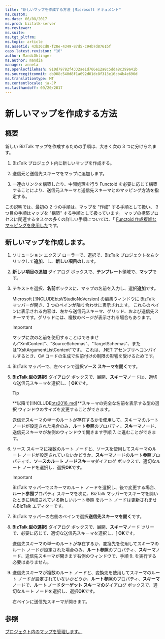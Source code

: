```yaml
---
title: "新しいマップを作成する方法 |Microsoft ドキュメント"
ms.custom: 
ms.date: 06/08/2017
ms.prod: biztalk-server
ms.reviewer: 
ms.suite: 
ms.tgt_pltfrm: 
ms.topic: article
ms.assetid: 43b36cd8-f28e-4349-87d5-c94b7d8761bf
caps.latest.revision: "10"
author: MandiOhlinger
ms.author: mandia
manager: anneta
ms.openlocfilehash: 910d79782f4332ae1d706e12a8c5dda8c399a41b
ms.sourcegitcommit: cb908c540d8f1a692d01dc8f313e16cb4b4e696d
ms.translationtype: MT
ms.contentlocale: ja-JP
ms.lasthandoff: 09/20/2017
---
```

# <a name="how-to-create-new-maps"></a>新しいマップを作成する方法

## <a name="overview"></a>概要
新しい BizTalk マップを作成するための手順は、大きく次の 3 つに分けられます。  
  
1.  BizTalk プロジェクト内に新しいマップを作成する。  
  
2.  送信元と送信先スキーマをマップに追加します。  
  
3.  一連のリンクを構築したり、中間処理を行う Functoid を必要に応じて構築することにより、送信元スキーマと送信先スキーマとのマッピング方法を指定する。  
  
 この説明では、最初の 2 つの手順は、マップを "作成" する手順として扱い、 3 つ目の手順はマップを "構築" する手順として扱っています。 マップの構築プロセスに関連するタスクの多くの詳しい手順については、「 [Functoid 作成複雑なマッピングを使用した](../core/using-functoids-to-create-more-complex-mappings.md)です。  
  
## <a name="create-a-new-map"></a>新しいマップを作成します。 
  
1.  ソリューション エクスプ ローラーで、選択で、BizTalk プロジェクトを右クリックして**追加**、し、**新しい項目の**します。  
  
2.  **新しい項目の追加** ダイアログ ボックスで、**テンプレート**領域で、**マップ**です。  
  
3.  テキストを選択、**名前**ボックスに、マップの名前を入力し、選択**追加**です。  
  
     Microsoft [!INCLUDE[btsVStudioNoVersion](../includes/btsvstudionoversion-md.md)] の編集ウィンドウに BizTalk マッパーが開き、3 つのペインが隣り合わせに表示されます。 これらのペインに表示される内容は、左から送信元スキーマ、グリッド、および送信先スキーマです。グリッドには、複数のページが表示される場合もあります。  
  
    > [!IMPORTANT]
    >  マップに次の名前を使用することはできません:"XmlContent"、"SourceSchemas"、"TargetSchemas"、または"XsltArgumentListContent"です。 これは、.NET アセンブリへコンパイルするとき、C# コードの生成で名前付けの制限の影響を受けるためです。  
  
4.  BizTalk マッパーで、左ペインで選択**ソース スキーマを開く**です。  
  
5.  **BizTalk 型の選択**] ダイアログ ボックスで、展開、**スキーマ**ノードは、適切な送信元スキーマを選択し、[ **OK**です。  

    > [!TIP] 
    > **以降で[!INCLUDE[bts2016_md](../includes/bts2016-md.md)]**スキーマの完全な名前を表示する型の選択 ウィンドウのサイズを変更することができます。
  
     送信元スキーマの単一のルートが存在するかを使用して、スキーマのルート ノードが設定された場合のみ、**ルート参照**のプロパティ、**スキーマ**ノード、送信元スキーマが左側のウィンドウで開きます手順 7. に進むことができます。  
  
6.  ソース スキーマに複数のルート ノードと、ソースを使用してスキーマのルート ノードが設定されていないかどうか、**スキーマ**ノードの**ルート参照**プロパティで、**ソースのルート ノードスキーマ**ダイアログ ボックスで、適切なルート ノードを選択し、選択**OK**です。  
  
    > [!IMPORTANT]
    >  BizTalk マッパーでスキーマのルート ノードを選択し、後で変更する場合、**ルート参照**プロパティ スキーマを次に、BizTalk マッパーでスキーマを開いたときに構成されている新しいルート参照 をルート ノードは更新されませんBizTalk エディターです。  
  
7.  BizTalk マッパーの右側のペインで選択**送信先スキーマを開く**です。  
  
8.  **BizTalk 型の選択**] ダイアログ ボックスで、展開、**スキーマ**ノード ツリーで、必要に応じて、適切な送信先スキーマを選択し、[ **OK**です。  
  
     送信先スキーマの単一のルートが存在するか、変換先を使用してスキーマのルート ノードが設定された場合のみ、**ルート参照**のプロパティ、**スキーマ**ノード、送信先スキーマが開きます右側のウィンドウで、手順 9. を実行する必要はありません。  
  
9. 送信先スキーマが複数のルート ノードと、変換先を使用してスキーマのルート ノードが設定されていないかどうか、**ルート参照**のプロパティ、**スキーマ**ノードで、**ルート ノードターゲット スキーマの**ダイアログ ボックスで、適切なルート ノードを選択し、選択**OK**です。  
  
     右ペインに送信先スキーマが開きます。  
  
## <a name="see-also"></a>参照  
 [プロジェクト内のマップを管理します。](../core/managing-maps-within-projects.md)